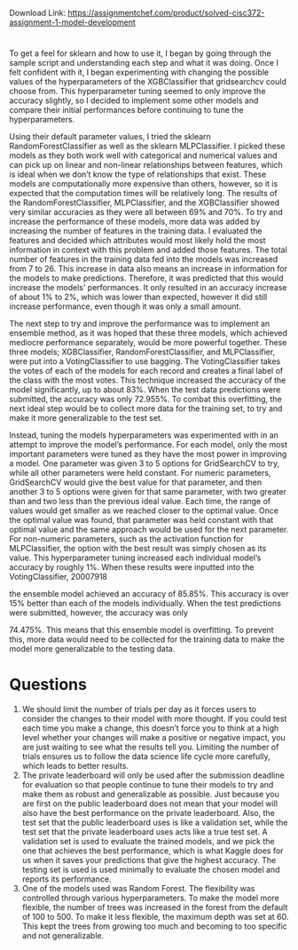 Download Link: https://assignmentchef.com/product/solved-cisc372-assignment-1-model-development
<br>
<h1></h1>

To get a feel for sklearn and how to use it, I began by going through the sample script and understanding each step and what it was doing.  Once I felt confident with it, I began experimenting with changing the possible values of the hyperparameters of the XGBClassifier that gridsearchcv could choose from.  This hyperparameter tuning seemed to only improve the accuracy slightly, so I decided to implement some other models and compare their initial performances before continuing to tune the hyperparameters.

Using their default parameter values, I tried the sklearn RandomForestClassifier as well as the sklearn MLPClassifier.  I picked these models as they both work well with categorical and numerical values and can pick up on linear and non-linear relationships between features, which is ideal when we don’t know the type of relationships that exist.  These models are computationally more expensive than others, however, so it is expected that the computation times will be relatively long.  The results of the RandomForestClassifier, MLPClassifier, and the XGBClassifier showed very similar accuracies as they were all between 69% and 70%.  To try and increase the performance of these models, more data was added by increasing the number of features in the training data.  I evaluated the features and decided which attributes would most likely hold the most information in context with this problem and added those features.  The total number of features in the training data fed into the models was increased from 7 to 26.  This increase in data also means an increase in information for the models to make predictions.  Therefore, it was predicted that this would increase the models’ performances.  It only resulted in an accuracy increase of about 1% to 2%, which was lower than expected, however it did still increase performance, even though it was only a small amount.

The next step to try and improve the performance was to implement an ensemble method, as it was hoped that these three models, which achieved mediocre performance separately, would be more powerful together.  These three models; XGBClassifier, RandomForestClassifier, and MLPClassifier, were put into a VotingClassifier to use bagging.  The VotingClassifier takes the votes of each of the models for each record and creates a final label of the class with the most votes.  This technique increased the accuracy of the model significantly, up to about 83%.  When the test data predictions were submitted, the accuracy was only 72.955%.  To combat this overfitting, the next ideal step would be to collect more data for the training set, to try and make it more generalizable to the test set.

Instead, tuning the models hyperparameters was experimented with in an attempt to improve the model’s performance.  For each model, only the most important parameters were tuned as they have the most power in improving a model.  One parameter was given 3 to 5 options for GridSearchCV to try, while all other parameters were held constant.  For numeric parameters, GridSearchCV would give the best value for that parameter, and then another 3 to 5 options were given for that same parameter, with two greater than and two less than the previous ideal value.  Each time, the range of values would get smaller as we reached closer to the optimal value.  Once the optimal value was found, that parameter was held constant with that optimal value and the same approach would be used for the next parameter.  For non-numeric parameters, such as the activation function for MLPClassifier, the option with the best result was simply chosen as its value.  This hyperparameter tuning increased each individual model’s accuracy by roughly 1%.  When these results were inputted into the VotingClassifier,    20007918

the ensemble model achieved an accuracy of 85.85%.  This accuracy is over 15% better than each of the models individually.  When the test predictions were submitted, however, the accuracy was only

74.475%.  This means that this ensemble model is overfitting.  To prevent this, more data would need to be collected for the training data to make the model more generalizable to the testing data.




<h1>Questions</h1>

<ol>

 <li>We should limit the number of trials per day as it forces users to consider the changes to their model with more thought. If you could test each time you make a change, this doesn’t force you to think at a high level whether your changes will make a positive or negative impact, you are just waiting to see what the results tell you.  Limiting the number of trials ensures us to follow the data science life cycle more carefully, which leads to better results.</li>

 <li>The private leaderboard will only be used after the submission deadline for evaluation so that people continue to tune their models to try and make them as robust and generalizable as possible. Just because you are first on the public leaderboard does not mean that your model will also have the best performance on the private leaderboard.  Also, the test set that the public leaderboard uses is like a validation set, while the test set that the private leaderboard uses acts like a true test set.  A validation set is used to evaluate the trained models, and we pick the one that achieves the best performance, which is what Kaggle does for us when it saves your predictions that give the highest accuracy.  The testing set is used is used minimally to evaluate the chosen model and reports its performance.</li>

 <li>One of the models used was Random Forest. The flexibility was controlled through various hyperparameters.  To make the model more flexible, the number of trees was increased in the forest from the default of 100 to 500.  To make it less flexible, the maximum depth was set at 60.  This kept the trees from growing too much and becoming to too specific and not generalizable.</li>

</ol>
